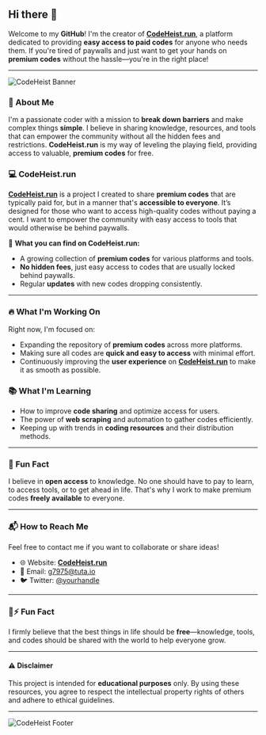 ## Hi there 👋

Welcome to my **GitHub**! I'm the creator of **[CodeHeist.run](https://codeheist.run)**, a platform dedicated to providing **easy access to paid codes** for anyone who needs them. If you're tired of paywalls and just want to get your hands on **premium codes** without the hassle—you're in the right place! 

---

![CodeHeist Banner](https://your-banner-url.com)

### 🚀 About Me
I'm a passionate coder with a mission to **break down barriers** and make complex things **simple**. I believe in sharing knowledge, resources, and tools that can empower the community without all the hidden fees and restrictions. **CodeHeist.run** is my way of leveling the playing field, providing access to valuable, **premium codes** for free. 

### 💻 CodeHeist.run
[**CodeHeist.run**](https://codeheist.run) is a project I created to share **premium codes** that are typically paid for, but in a manner that's **accessible to everyone**. It’s designed for those who want to access high-quality codes without paying a cent. I want to empower the community with easy access to tools that would otherwise be behind paywalls. 

🔑 **What you can find on CodeHeist.run:**
- A growing collection of **premium codes** for various platforms and tools.
- **No hidden fees**, just easy access to codes that are usually locked behind paywalls.
- Regular **updates** with new codes dropping consistently.

---

### 🔥 What I'm Working On
Right now, I'm focused on:
- Expanding the repository of **premium codes** across more platforms.
- Making sure all codes are **quick and easy to access** with minimal effort.
- Continuously improving the **user experience** on **[CodeHeist.run](https://codeheist.run)** to make it as smooth as possible.

### 📚 What I'm Learning
- How to improve **code sharing** and optimize access for users.
- The power of **web scraping** and automation to gather codes efficiently.
- Keeping up with trends in **coding resources** and their distribution methods.

---

### 🌱 Fun Fact
I believe in **open access** to knowledge. No one should have to pay to learn, to access tools, or to get ahead in life. That's why I work to make premium codes **freely available** to everyone.

---

### 📬 How to Reach Me
Feel free to contact me if you want to collaborate or share ideas!

- 🌐 Website: [**CodeHeist.run**](https://codeheist.run)
- 📧 Email: [g7975@tuta.io](mailto:g7975@tuta.io)
- 🐦 Twitter: [@yourhandle](https://twitter.com/yourhandle)

---

### 🔮⚡ Fun Fact
I firmly believe that the best things in life should be **free**—knowledge, tools, and codes should be shared with the world to help everyone grow.

---

#### ⚠️ Disclaimer
This project is intended for **educational purposes** only. By using these resources, you agree to respect the intellectual property rights of others and adhere to ethical guidelines.

---

![CodeHeist Footer](https://your-footer-image-url.com)

